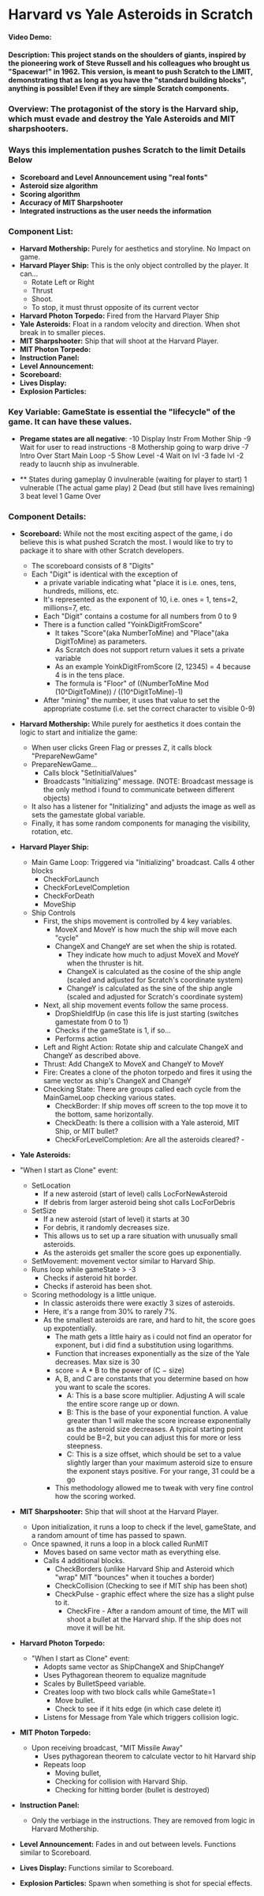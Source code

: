 # Harvard vs Yale Asteroids in Scratch
#### Video Demo:  <URL HERE>
#### Description:  This project stands on the shoulders of giants, inspired by the pioneering work of Steve Russell and his colleagues who brought us "Spacewar!" in 1962.  This version, is meant to push Scratch to the LIMIT, demonstrating that as long as you have the "standard building blocks", anything is possible!   Even if they are simple Scratch components.

### Overview:  The protagonist of the story is the Harvard ship, which must evade and destroy the Yale Asteroids and MIT sharpshooters.

### **Ways this implementation pushes Scratch to the limit  Details Below** 
- **Scoreboard and Level Announcement using "real fonts"**
- **Asteroid size algorithm**
- **Scoring algorithm**
- **Accuracy of MIT Sharpshooter**
- **Integrated instructions as the user needs the information**

### Component List:
- **Harvard Mothership:** Purely for aesthetics and storyline.  No Impact on game.
- **Harvard Player Ship:**  This is the only object controlled by the player.  It can...
  - Rotate Left or Right
  - Thrust
  - Shoot.
  - To stop, it must thrust opposite of its current vector
- **Harvard Photon Torpedo:** Fired from the Harvard Player Ship  
- **Yale Asteroids:**  Float in a random velocity and direction.  When shot break in to smaller pieces.
- **MIT Sharpshooter:** Ship that will shoot at the Harvard Player.
- **MIT Photon Torpedo:** 
- **Instruction Panel:**
- **Level Announcement:**
- **Scoreboard:**
- **Lives Display:**
- **Explosion Particles:**

### Key Variable: GameState is essential the "lifecycle" of the game.  It can have these values.

- **Pregame states are all negative**:
-10 Display Instr From Mother Ship
-9 Wait for user to read instructions
-8 Mothership going to warp drive
-7 Intro Over Start Main Loop
-5 Show Level
-4 Wait on lvl
-3 fade lvl
-2 ready to laucnh ship as invulnerable.

- ** States during gameplay
0 invulnerable (waiting for player to start)
1 vulnerable (The actual game play)
2 Dead (but still have lives remaining)
3 beat level
1 Game Over

### Component Details:
- **Scoreboard:** While not the most exciting aspect of the game, i do believe this is what pushed Scratch the most.  I would like to try to package it to share with other Scratch developers.
  - The scoreboard consists of 8 "Digits"
  - Each "Digit" is identical with the exception of
    - a private variable indicating what "place it is i.e. ones, tens, hundreds, millions, etc.  
    - It's represented as the exponent of 10, i.e. ones = 1, tens=2, millions=7, etc.
    - Each "Digit" contains a costume for all numbers from 0 to 9
    - There is a function called "YoinkDigitFromScore"
      - It takes "Score"(aka NumberToMine) and "Place"(aka DigitToMine) as parameters.
      - As Scratch does not support return values it sets a private variable
      - As an example YoinkDigitFromScore (2, 12345) = 4 because 4 is in the tens place.
      - The formula is "Floor" of ((NumberToMine Mod (10^DigitToMine)) / ((10^DigitToMine)-1)
    - After "mining" the number, it uses that value to set the appropriate costume (i.e. set the correct character to visible 0-9)
- **Harvard Mothership:** While purely for aesthetics it does contain the logic to start and initialize the game:
  - When user clicks Green Flag or presses Z, it calls block "PrepareNewGame"
  - PrepareNewGame...
    - Calls block "SetInitialValues"
    - Broadcasts "Initializing" message.  (NOTE: Broadcast message is the only method i found to communicate between different objects)
  - It also has a listener for "Initializing" and adjusts the image as well as sets the gamestate global variable.
  - Finally, it has some random components for managing the visibility, rotation, etc.
- **Harvard Player Ship:**  
  - Main Game Loop:  Triggered via "Initializing" broadcast. Calls 4 other blocks
    - CheckForLaunch
    - CheckForLevelCompletion
    - CheckForDeath
    - MoveShip
  - Ship Controls
    - First, the ships movement is controlled by 4 key variables.
      - MoveX and MoveY is how much the ship will move each "cycle"
      - ChangeX and ChangeY are set when the ship is rotated.  
        - They indicate how much to adjust MoveX and MoveY when the thruster is hit. 
        - ChangeX is calculated as the cosine of the ship angle (scaled and adjusted for Scratch's coordinate system) 
        - ChangeY is calculated as the sine of the ship angle (scaled and adjusted for Scratch's coordinate system)
    - Next, all ship movement events follow the same process.
      - DropShieldIfUp (in case this life is just starting (switches gamestate from 0 to 1)
      - Checks if the gameState is 1, if so...
      - Performs action
    - Left and Right Action: Rotate ship and calculate ChangeX and ChangeY as described above.
    - Thrust:  Add ChangeX to MoveX and ChangeY to MoveY
    - Fire:  Creates a clone of the photon torpedo and fires it using the same vector as ship's ChangeX and ChangeY
    - Checking State:  There are groups called each cycle from the MainGameLoop checking various states.
      - CheckBorder:  If ship moves off screen to the top move it to the bottom, same horizontally.
      - CheckDeath:  Is there a collision with a Yale asteroid, MIT Ship, or MIT bullet?
      - CheckForLevelCompletion: Are all the asteroids cleared?    - 
-  **Yale Asteroids:** 
  - "When I start as Clone" event:
    - SetLocation
      - If a new asteroid (start of level) calls LocForNewAsteroid
      - If debris from larger asteroid being shot calls LocForDebris
    - SetSize
      - If a new asteroid (start of level) it starts at 30
      - For debris, it randomly decreases size.
      - This allows us to set up a rare situation with unusually small asteroids.
      - As the asteroids get smaller the score goes up exponentially. 
    - SetMovement: movement vector similar to Harvard Ship.
    - Runs loop while gameState > -3
      - Checks if asteroid hit border.
      - Checks if asteroid has been shot.
    - Scoring methodology is a little unique.
      - In classic asteroids there were exactly 3 sizes of asteroids.
      - Here, it's a range from 30% to rarely 7%.
      - As the smallest asteroids are rare, and hard to hit, the score goes up expotentially.
        - The math gets a little hairy as i could not find an operator for exponent, but i did find a substitution using logarithms.
        - Function that increases exponentially as the size of the Yale decreases.  Max size is 30
        - score = A * B to the power of (C − size)
        - A, B, and C are constants that you determine based on how you want to scale the scores.
          - A: This is a base score multiplier. Adjusting A will scale the entire score range up or down.
          - B: This is the base of your exponential function. A value greater than 1 will make the score increase exponentially as the asteroid size decreases. A typical starting point could be B=2, but you can adjust this for more or less steepness.
          - C: This is a size offset, which should be set to a value slightly larger than your maximum asteroid size to ensure the exponent stays positive. For your range, 31 could be a go
        - This methodology allowed me to tweak with very fine control how the scoring worked.
- **MIT Sharpshooter:** Ship that will shoot at the Harvard Player.
  - Upon initialization, it runs a loop to check if the level, gameState, and a random amount of time has passed to spawn.
  - Once spawned, it runs a loop in a block called RunMIT
    - Moves based on same vector math as everything else.
    - Calls 4 additional blocks.
      - CheckBorders (unlike Harvard Ship and Asteroid which "wrap" MIT "bounces" when it touches a border)
      - CheckCollision (Checking to see if MIT ship has been shot)
      - CheckPulse - graphic effect where the size has a slight pulse to it.
        - CheckFire - After a random amount of time, the MIT will shoot a bullet at the Harvard ship.  If the ship does not move it will be hit. 
- **Harvard Photon Torpedo:** 
  - "When I start as Clone" event:
    - Adopts same vector as ShipChangeX and ShipChangeY
    - Uses Pythagorean theorem to equalize magnitude
    - Scales by BulletSpeed variable.
    - Creates loop with two block calls while GameState=1
      - Move bullet.
      - Check to see if it hits edge (in which case delete it)
    - Listens for Message from Yale which triggers collision logic.
- **MIT Photon Torpedo:** 
  - Upon receiving broadcast, "MIT Missile Away"
    - Uses pythagorean theorem to calculate vector to hit Harvard ship
    - Repeats loop
      - Moving bullet,
      - Checking for collision with Harvard Ship.
      - Checking for hitting border (bullet is destroyed)
- **Instruction Panel:**
  - Only the verbiage in the instructions.  They are removed from logic in Harvard Mothership.
- **Level Announcement:** Fades in and out between levels.  Functions similar to Scoreboard.

- **Lives Display:**  Functions similar to Scoreboard.
- **Explosion Particles:**  Spawn when something is shot for special effects.
